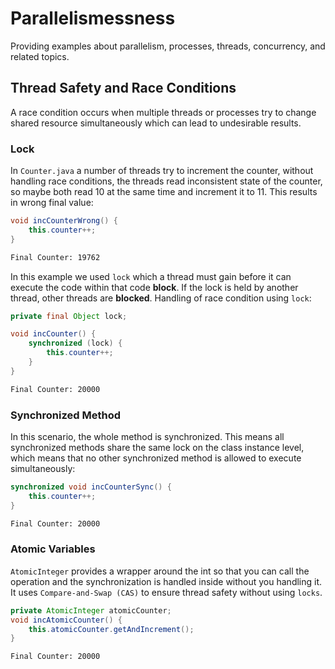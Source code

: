 # Parallelismessness

Providing examples about parallelism, processes, threads, concurrency, and related topics.

## Thread Safety and Race Conditions

A race condition occurs when multiple threads or processes try to change shared resource simultaneously which can lead to undesirable results.

### Lock

In `Counter.java` a number of threads try to increment the counter, without handling race conditions, the threads read inconsistent state of the counter, so maybe both read 10 at the same time and increment it to 11. This results in wrong final value:

```java
void incCounterWrong() {
    this.counter++;
}
```

```bash
Final Counter: 19762
```

In this example we used `lock` which a thread must gain before it can execute the code within that code **block**. If the lock is held by another thread, other threads are **blocked**. Handling of race condition using `lock`:

```java
private final Object lock;

void incCounter() {
    synchronized (lock) {
        this.counter++;
    }
}
```

```bash
Final Counter: 20000
```

### Synchronized Method

In this scenario, the whole method is synchronized. This means all synchronized methods share the same lock on the class instance level, which means that no other synchronized method is allowed to execute simultaneously:

```java
synchronized void incCounterSync() {
    this.counter++;
}
```

```bash
Final Counter: 20000
```

### Atomic Variables

`AtomicInteger` provides a wrapper around the int so that you can call the operation and the synchronization is handled inside without you handling it. It uses `Compare-and-Swap (CAS)` to ensure thread safety without using `locks`.

```java
private AtomicInteger atomicCounter;
void incAtomicCounter() {
    this.atomicCounter.getAndIncrement();
}
```

```bash
Final Counter: 20000
```